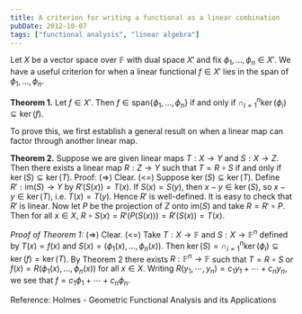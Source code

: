 ```yaml
---
title: A criterion for writing a functional as a linear combination
pubDate: 2012-10-07
tags: ["functional analysis", "linear algebra"]
---
```


Let $X$ be a vector space over $\mathbb{F}$ with dual space $X'$ and fix $\phi_1, \ldots, \phi_n \in X'$. We have a useful criterion for when a linear functional $f \in X'$ lies in the span of $\phi_1, \ldots, \phi_n$.

**Theorem 1.** Let $f \in X'$. Then $f \in \mathrm{span}\{\phi_1, \ldots, \phi_n\}$ if and only if $\cap_{i = 1}^n \ker(\phi_i) \subseteq \ker(f)$.

To prove this, we first establish a general result on when a linear map can factor through another linear map.

**Theorem 2.** Suppose we are given linear maps $T: X \rightarrow Y$ and $S: X \rightarrow Z$. Then there exists a linear map $R: Z \rightarrow Y$ such that $T = R \circ S$ if and only if $\ker(S) \subseteq \ker(T)$.
Proof: (=>) Clear. (<=) Suppose $\ker(S) \subseteq \ker(T)$. Define $R': \mathrm{im}(S) \rightarrow Y$ by $R'(S(x)) = T(x)$. If $S(x) = S(y)$, then $x - y \in \ker(S)$, so $x - y \in \ker(T)$, i.e. $T(x) = T(y)$. Hence $R'$ is well-defined. It is easy to check that $R'$ is linear. Now let $P$ be the projection of $Z$ onto $\mathrm{im}(S)$ and take $R = R' \circ P$. Then for all $x \in X$, $R \circ S(x) = R'(P(S(x))) = R'(S(x)) = T(x)$. 

_Proof of Theorem 1:_ (=>) Clear. (<=) Take $T: X \rightarrow \mathbb{F}$ and $S: X \rightarrow \mathbb{F}^n$ defined by $T(x) = f(x)$ and $S(x) = (\phi_1(x), \ldots, \phi_n(x))$. Then $\ker(S) = \cap_{i = 1}^n \ker(\phi_i) \subseteq \ker(f) = \ker(T)$. By Theorem 2 there exists $R: \mathbb{F}^n \rightarrow \mathbb{F}$ such that $T = R \circ S$ or $f(x) = R(\phi_1(x), \ldots, \phi_n(x))$ for all $x \in X$. Writing $R(y_1, \cdots, y_n) = c_1 y_1 + \cdots + c_n y_n$, we see that $f = c_1 \phi_1 + \cdots + c_n \phi_n$.

Reference:
Holmes - Geometric Functional Analysis and its Applications